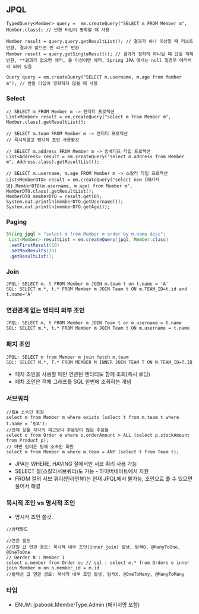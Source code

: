## JPQL

```
TypedQuery<Member> query =  em.createQuery("SELECT m FROM Member m", Member.class); // 반환 타입이 명확할 때 사용

Member result = query.query.getResultList(); // 결과가 하나 이상일 때 리스트 반환, 결과가 없으면 빈 리스트 반환
Member result = query,getSingleResult(); // 결과가 정확히 하나일 때 단일 객체 반환, **결과가 없으면 에러, 둘 이상이면 에러, Spring JPA 에서는 null 일경우 에러처리 되어 있음

Query query = em.createQuery("SELECT m.username, m.age from Member m"); // 반환 타입이 명확하지 않을 때 사용
```

### Select
```
// SELECT m FROM Member m -> 엔티티 프로젝션
Lint<Member> result = em.createQuery("select m from Member m", Member.class).getResultList();

// SELECT m.team FROM Member m -> 엔티티 프로젝션
// 묵시적말고 명시적 조인 사용할것

// SELECT m.address FROM Member m -> 임베디드 타입 프로젝션
List<Address> result = em.createQuery("select m.address from Member m", Address.class).getResultList();

// SELECT m.username, m.age FROM Member m -> 스칼라 타입 프로젝션
List<MemberDTO> result = em.createQuery("select new {패키지명}.MemberDTO(m.username, m.age) from Member m", MemberDTO.class).getResultList();
MemberDTO memberDTO = result.get(0);
System.out.println(memberDTO.getUsername());
System.out.println(memberDTO.getAge());
```

### Paging
```java
String jpql = "select m from Member m order by m.name desc";
 List<Member> resultList = em.createQuery(jpql, Member.class)
 .setFirstResult(10)
 .setMaxResults(20)
 .getResultList();
```

### Join
```
JPQL: SELECT m, t FROM Member m JOIN m.team t on t.name = 'A' 
SQL: SELECT m.*, t.* FROM Member m JOIN Team t ON m.TEAM_ID=t.id and t.name='A'
```
### 연관관계 없는 엔티티 외부 조인
```
JPQL: SELECT m, t FROM Member m JOIN Team t on m.username = t.name
SQL: SELECT m.*, t.* FROM Member m JOIN Team t ON m.username = t.name
```
### 패치 조인
```
JPQL: SELECT m from Member m join fetch m.team 
SQL: SELECT M.*, T.* FROM MEMBER M INNER JOIN TEAM T ON M.TEAM_ID=T.ID
```
- 페치 조인을 사용할 때만 연관된 엔티티도 함께 조회(즉시 로딩) 
- 페치 조인은 객체 그래프를 SQL 한번에 조회하는 개념


### 서브쿼리
```
//팀A 소속인 회원 
select m from Member m where exists (select t from m.team t where t.name = ‘팀A');
//전체 상품 각각의 재고보다 주문량이 많은 주문들
select o from Order o where o.orderAmount > ALL (select p.stockAmount from Product p);
// 어떤 팀이든 팀에 소속된 회원
select m from Member m where m.team = ANY (select t from Team t);
```
- JPA는 WHERE, HAVING 절에서만 서브 쿼리 사용 가능
- SELECT 절(스칼라서브쿼리)도 가능 - 하이버네이트에서 지원
- FROM 절의 서브 쿼리(인라인뷰)는 현재 JPQL에서 불가능,  조인으로 풀 수 있으면 풀어서 해결


### 묵시적 조인 vs 명시적 조인
- 명시적 조인 쓸것.
```
//상태필드

//연관 필드
//단일 값 연관 경로: 묵시적 내부 조인(inner join) 발생, 탐색O, @ManyToOne, @OneToOne 
// Oerder N : Member 1 
select o.member from Order o; // sql : select m.* from Orders o inner join Member m on o.member_id = m.id
//컬렉션 값 연관 경로: 묵시적 내부 조인 발생, 탐색X, @OneToMany, @ManyToMany 
```

### 타입
- ENUM: jpabook.MemberType.Admin (패키지명 포함) 

